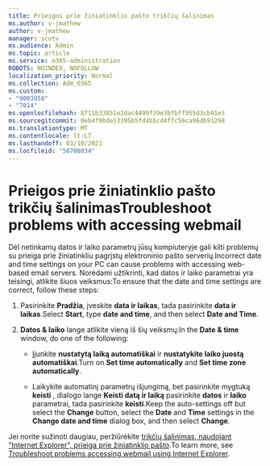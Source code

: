 ```yaml
---
title: Prieigos prie žiniatinklio pašto trikčių šalinimas
ms.author: v-jmathew
author: v-jmathew
manager: scotv
ms.audience: Admin
ms.topic: article
ms.service: o365-administration
ROBOTS: NOINDEX, NOFOLLOW
localization_priority: Normal
ms.collection: Adm_O365
ms.custom:
- "9003958"
- "7014"
ms.openlocfilehash: 8711b33851e2dac4499f39e3bfbff955d3cb91e3
ms.sourcegitcommit: 0eb4f9bde53395b5fd4b5cd4ffc56ca96db91298
ms.translationtype: MT
ms.contentlocale: lt-LT
ms.lasthandoff: 03/10/2021
ms.locfileid: "50708034"
---
```

# <a name="troubleshoot-problems-with-accessing-webmail"></a><span data-ttu-id="a63b7-102">Prieigos prie žiniatinklio pašto trikčių šalinimas</span><span class="sxs-lookup"><span data-stu-id="a63b7-102">Troubleshoot problems with accessing webmail</span></span>

<span data-ttu-id="a63b7-103">Dėl netinkamų datos ir laiko parametrų jūsų kompiuteryje gali kilti problemų su prieiga prie žiniatinkliu pagrįstų elektroninio pašto serverių.</span><span class="sxs-lookup"><span data-stu-id="a63b7-103">Incorrect date and time settings on your PC can cause problems with accessing web-based email servers.</span></span> <span data-ttu-id="a63b7-104">Norėdami užtikrinti, kad datos ir laiko parametrai yra teisingi, atlikite šiuos veiksmus:</span><span class="sxs-lookup"><span data-stu-id="a63b7-104">To ensure that the date and time settings are correct, follow these steps:</span></span>

1. <span data-ttu-id="a63b7-105">Pasirinkite **Pradžia**, įveskite **data ir laikas**, tada pasirinkite **data ir laikas**.</span><span class="sxs-lookup"><span data-stu-id="a63b7-105">Select **Start**, type **date and time**, and then select **Date and Time**.</span></span>
2. <span data-ttu-id="a63b7-106">**Datos & laiko** lange atlikite vieną iš šių veiksmų:</span><span class="sxs-lookup"><span data-stu-id="a63b7-106">In the **Date & time** window, do one of the following:</span></span>

    - <span data-ttu-id="a63b7-107">Įjunkite **nustatytą laiką automatiškai** ir **nustatykite laiko juostą automatiškai**.</span><span class="sxs-lookup"><span data-stu-id="a63b7-107">Turn on **Set time automatically** and **Set time zone automatically**.</span></span>

    - <span data-ttu-id="a63b7-108">Laikykite automatinį parametrų išjungimą, bet pasirinkite mygtuką **keisti** , dialogo lange **Keisti datą ir laiką** pasirinkite **datos** ir **laiko** parametrai, tada pasirinkite **keisti**.</span><span class="sxs-lookup"><span data-stu-id="a63b7-108">Keep the auto-settings off but select the **Change** button, select the **Date** and **Time** settings in the **Change date and time** dialog box, and then select **Change**.</span></span>

<span data-ttu-id="a63b7-109">Jei norite sužinoti daugiau, peržiūrėkite [trikčių šalinimas, naudojant "Internet Explorer", prieiga prie žiniatinklio pašto](https://answers.microsoft.com/windows/forum/all/problem-accessing-email-through-ie/41f871f3-6df3-4bc9-a5bd-7f71651a2888).</span><span class="sxs-lookup"><span data-stu-id="a63b7-109">To learn more, see [Troubleshoot problems accessing webmail using Internet Explorer](https://answers.microsoft.com/windows/forum/all/problem-accessing-email-through-ie/41f871f3-6df3-4bc9-a5bd-7f71651a2888).</span></span>
